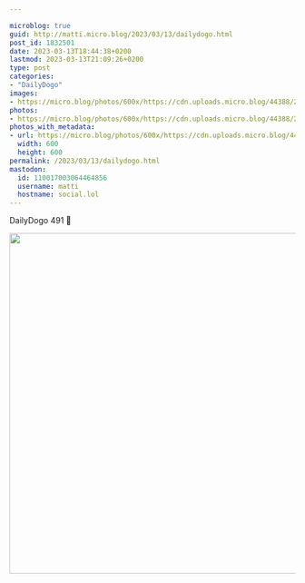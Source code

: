 ```yaml
---

microblog: true
guid: http://matti.micro.blog/2023/03/13/dailydogo.html
post_id: 1832501
date: 2023-03-13T18:44:38+0200
lastmod: 2023-03-13T21:09:26+0200
type: post
categories:
- "DailyDogo"
images:
- https://micro.blog/photos/600x/https://cdn.uploads.micro.blog/44388/2023/5147b0795d.jpg
photos:
- https://micro.blog/photos/600x/https://cdn.uploads.micro.blog/44388/2023/5147b0795d.jpg
photos_with_metadata:
- url: https://micro.blog/photos/600x/https://cdn.uploads.micro.blog/44388/2023/5147b0795d.jpg
  width: 600
  height: 600
permalink: /2023/03/13/dailydogo.html
mastodon:
  id: 110017003064464856
  username: matti
  hostname: social.lol
---
```

DailyDogo 491 🐶

<img src="/media/uploads/2023/5147b0795d.jpg" width="600" height="600" alt="" />
